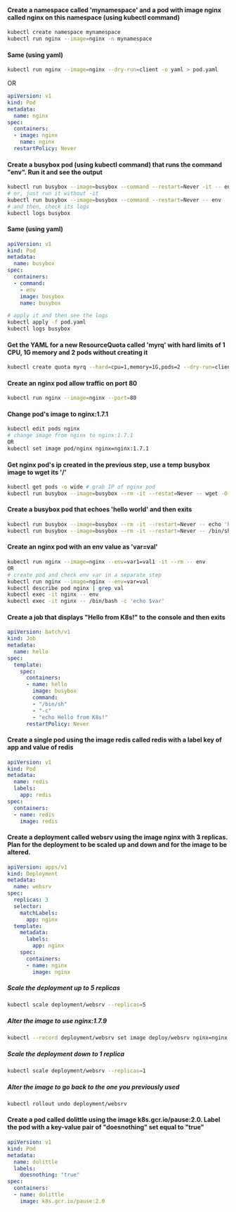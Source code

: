 #### Create a namespace called 'mynamespace' and a pod with image nginx called nginx on this namespace (using kubectl command)
```bash
kubectl create namespace mynamespace
kubectl run nginx --image=nginx -n mynamespace
```

#### Same (using yaml)
```bash
kubectl run nginx --image=nginx --dry-run=client -o yaml > pod.yaml
```
OR
```yaml
apiVersion: v1
kind: Pod
metadata:
  name: nginx
spec:
  containers:
  - image: nginx
    name: nginx
  restartPolicy: Never
```

#### Create a busybox pod (using kubectl command) that runs the command "env". Run it and see the output
```bash
kubectl run busybox --image=busybox --command --restart=Never -it -- env # -it will help in seeing the output
# or, just run it without -it
kubectl run busybox --image=busybox --command --restart=Never -- env
# and then, check its logs
kubectl logs busybox
```

#### Same (using yaml)
```yaml
apiVersion: v1
kind: Pod
metadata:
  name: busybox
spec:
  containers:
  - command:
    - env
    image: busybox
    name: busybox
```
```bash
# apply it and then see the logs
kubectl apply -f pod.yaml
kubectl logs busybox
```

#### Get the YAML for a new ResourceQuota called 'myrq' with hard limits of 1 CPU, 1G memory and 2 pods without creating it
```bash
kubectl create quota myrq --hard=cpu=1,memory=1G,pods=2 --dry-run=client -o yaml
```

#### Create an nginx pod allow traffic on port 80
```bash
kubectl run nginx --image=nginx --port=80
```

#### Change pod's image to nginx:1.7.1
```bash
kubectl edit pods nginx
# change image from nginx to nginx:1.7.1
OR
kubectl set image pod/nginx nginx=nginx:1.7.1
```

#### Get nginx pod's ip created in the previous step, use a temp busybox image to wget its '/'
```bash
kubectl get pods -o wide # grab IP of nginx pod
kubectl run busybox --image=busybox --rm -it --restat=Never -- wget -O- IP
```

#### Create a busybox pod that echoes 'hello world' and then exits
```bash
kubectl run busybox --image=busybox --rm -it --restart=Never -- echo 'hello world'
kubectl run busybox --image=busybox --rm -it --restart=Never -- /bin/sh -c 'echo hello world' 
```

#### Create an nginx pod with an env value as 'var=val'
```bash
kubectl run nginx --image=nginx --env=var1=val1 -it --rm -- env
OR
# create pod and check env var in a separate step
kubectl run nginx --image=nginx --env=var=val
kubectl describe pod nginx | grep val
kubectl exec -it nginx -- env
kubectl exec -it nginx -- /bin/bash -c 'echo $var'
```

#### Create a job that displays "Hello from K8s!" to the console and then exits
```yaml
apiVersion: batch/v1
kind: Job
metadata:
  name: hello
spec:
  template:
    spec:
      containers:
      - name: hello
        image: busybox
        command:
        - "/bin/sh"
        - "-c"
        - "echo Hello from K8s!"
      restartPolicy: Never
```

#### Create a single pod using the image redis called redis with a label key of app and value of redis
```yaml
apiVersion: v1
kind: Pod
metadata:
  name: redis
  labels:
    app: redis
spec:
  containers:
  - name: redis
    image: redis
```

#### Create a deployment called websrv using the image nginx with 3 replicas.  Plan for the deployment to be scaled up and down and for the image to be altered.
```yaml
apiVersion: apps/v1
kind: Deployment
metadata:
  name: websrv
spec:
  replicas: 3
  selector:
    matchLabels:
      app: nginx
  template:
    metadata:
      labels:
        app: nginx
    spec:
      containers:
      - name: nginx
        image: nginx
```

##### Scale the deployment up to 5 replicas
```bash
kubectl scale deployment/websrv --replicas=5
```

##### Alter the image to use nginx:1.7.9
```bash
kubectl --record deployment/websrv set image deploy/websrv nginx=nginx:1.7.9
```

##### Scale the deployment down to 1 replica
```bash
kubectl scale deployment/websrv --replicas=1
```

##### Alter the image to go back to the one you previously used
```bash
kubectl rollout undo deployment/websrv
```

#### Create a pod called dolittle using the image k8s.gcr.io/pause:2.0.  Label the pod with a key-value pair of "doesnothing" set equal to "true"
```yaml
apiVersion: v1
kind: Pod
metadata:
  name: dolittle
  labels:
    doesnothing: "true"
spec:
  containers:
  - name: dolittle
    image: k8s.gcr.io/pause:2.0
```

